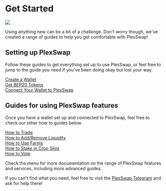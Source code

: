 # Get Started

![](../.gitbook/assets/Get\_Started.png)

Using anything new can be a bit of a challenge. Don't worry though, we've created a range of guides to help you get comfortable with PlexSwap!

## Setting up PlexSwap

Follow these guides to get everything set up to use PlexSwap, or feel free to jump to the guide you need if you've been doing okay but lost your way.

[Create a Wallet](https://docs.plexswap.finance/get-started/wallet-guide)\
[Get BEP20 Tokens](https://docs.plexswap.finance/get-started/bep20-guide)\
[Connect Your Wallet to PlexSwap](https://docs.plexswap.finance/get-started/connection-guide)

## Guides for using PlexSwap features

Once you have a wallet set up and connected to PlexSwap, feel free to check our other how to guides below.

[How to Trade](https://docs.plexswap.finance/products/PlexSwap-exchange/trade-guide)\
[How to Add/Remove Liquidity](https://docs.plexswap.finance/products/PlexSwap-exchange/liquidity-guide)\
[How to Use Farms](https://docs.plexswap.finance/products/yield-farming/how-to-use-farms)\
[How to Stake in Crop Silos](https://docs.plexswap.finance/products/crop-silos/crop-silos-guide)\
[How to Vote](https://docs.plexswap.finance/products/voting/voting-guide)

Check the menu for more documentation on the range of PlexSwap features and services, including more advanced guides.

If you can't find what you need, feel free to visit the [PlexSwap Telegram](broken-reference) and ask for help there!
